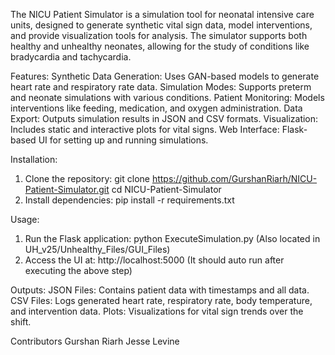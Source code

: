 The NICU Patient Simulator is a simulation tool for neonatal intensive care units, designed to generate synthetic vital sign data, model interventions, and provide visualization tools for analysis. The simulator supports both healthy and unhealthy neonates, allowing for the study of conditions like bradycardia and tachycardia.

Features: 
Synthetic Data Generation: Uses GAN-based models to generate heart rate and respiratory rate data.
Simulation Modes: Supports preterm and neonate simulations with various conditions.
Patient Monitoring: Models interventions like feeding, medication, and oxygen administration.
Data Export: Outputs simulation results in JSON and CSV formats.
Visualization: Includes static and interactive plots for vital signs.
Web Interface: Flask-based UI for setting up and running simulations.

Installation: 
1. Clone the repository: git clone https://github.com/GurshanRiarh/NICU-Patient-Simulator.git cd NICU-Patient-Simulator
2. Install dependencies: pip install -r requirements.txt

Usage: 
1. Run the Flask application: python ExecuteSimulation.py (Also located in UH_v25/Unhealthy_Files/GUI_Files)
2. Access the UI at: http://localhost:5000 (It should auto run after executing the above step)

Outputs: 
JSON Files: Contains patient data with timestamps and all data.
CSV Files: Logs generated heart rate, respiratory rate, body temperature, and intervention data.
Plots: Visualizations for vital sign trends over the shift.

Contributors
Gurshan Riarh
Jesse Levine
